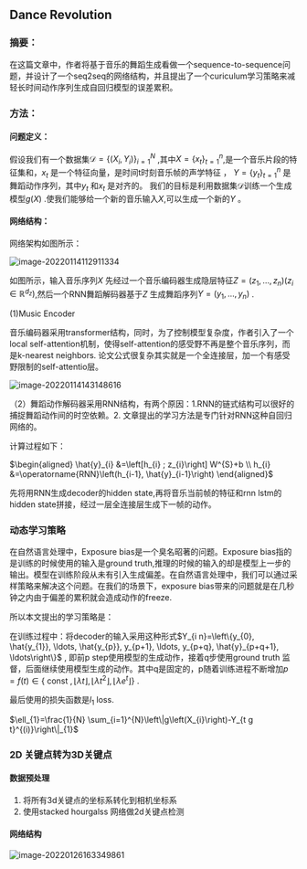 ## Dance Revolution

### 摘要：

在这篇文章中，作者将基于音乐的舞蹈生成看做一个sequence-to-sequence问题，并设计了一个seq2seq的网络结构，并且提出了一个curiculum学习策略来减轻长时间动作序列生成自回归模型的误差累积。

### 方法：

#### 问题定义：

假设我们有一个数据集$\mathcal{D}=\left\{\left(X_{i}, Y_{i}\right)\right\}_{i=1}^{N}$ ,其中$X=\left\{x_{t}\right\}_{t=1}^{n}$,是一个音乐片段的特征集和，$x_t$ 是一个特征向量，是时间t时刻音乐帧的声学特征 ， $Y=\left\{y_{t}\right\}_{t=1}^{n}$ 是舞蹈动作序列，其中$y_t$ 和$x_t$ 是对齐的。 我们的目标是利用数据集$\mathcal{D}$训练一个生成模型$g(X)$ .使我们能够给一个新的音乐输入$X$,可以生成一个新的$Y$ 。

#### 网络结构： 

网络架构如图所示：

![image-20220114112911334](https://xy-cloud-images.oss-cn-shanghai.aliyuncs.com/img/image-20220114112911334.png)

如图所示，输入音乐序列$X$ 先经过一个音乐编码器生成隐层特征$Z=\left(z_{1}, \ldots, z_{n}\right)\left(z_{i} \in \mathbb{R}^{d_{z}}\right)$,然后一个RNN舞蹈解码器基于$Z$ 生成舞蹈序列$Y=\left(y_{1}, \ldots, y_{n}\right)$ .

(1)Music Encoder

音乐编码器采用transformer结构，同时，为了控制模型复杂度，作者引入了一个local self-attention机制，使得self-attention的感受野不再是整个音乐序列，而是k-nearest neighbors. 论文公式很复杂其实就是一个全连接层，加一个有感受野限制的self-attentio层。

![image-20220114143148616](https://xy-cloud-images.oss-cn-shanghai.aliyuncs.com/img/image-20220114143148616.png)

（2）舞蹈动作解码器采用RNN结构，有两个原因：1.RNN的链式结构可以很好的捕捉舞蹈动作间的时空依赖。2. 文章提出的学习方法是专门针对RNN这种自回归网络的。

计算过程如下：

$\begin{aligned}
\hat{y}_{i} &=\left[h_{i} ; z_{i}\right] W^{S}+b \\
h_{i} &=\operatorname{RNN}\left(h_{i-1}, \hat{y}_{i-1}\right)
\end{aligned}$

先将用RNN生成decoder的hidden state,再将音乐当前帧的特征和rnn lstm的hidden state拼接，经过一层全连接层生成下一帧的动作。

### 动态学习策略

在自然语言处理中，Exposure bias是一个臭名昭著的问题。Exposure bias指的是训练的时候使用的输入是ground truth,推理的时候的输入的却是模型上一步的输出。模型在训练阶段从未有引入生成偏差。在自然语言处理中，我们可以通过采样策略来解决这个问题。在我们的场景下，exposure bias带来的问题就是在几秒钟之内由于偏差的累积就会造成动作的freeze.

所以本文提出的学习策略是：

在训练过程中：将decoder的输入采用这种形式$Y_{i n}=\left\{y_{0}, \hat{y_{1}}, \ldots, \hat{y_{p}}, y_{p+1}, \ldots, y_{p+q}, \hat{y}_{p+q+1}, \ldots\right\}$ , 即前p step使用模型的生成动作，接着q步使用ground truth 监督，后面继续使用模型生成的动作。其中q是固定的，p随着训练进程不断增加$p=f(t) \in\left\{\text { const },\lfloor\lambda t\rfloor,\left\lfloor\lambda t^{2}\right\rfloor,\left\lfloor\lambda e^{t}\right\rfloor\right\}$ .

最后使用的损失函数是$l_1$ loss.

$\ell_{1}=\frac{1}{N} \sum_{i=1}^{N}\left\|g\left(X_{i}\right)-Y_{t g t}^{(i)}\right\|_{1}$ 



### 2D 关键点转为3D关键点

#### 数据预处理

1. 将所有3d关键点的坐标系转化到相机坐标系
2. 使用stacked hourgalss 网络做2d关键点检测

#### 网络结构

![image-20220126163349861](https://xy-cloud-images.oss-cn-shanghai.aliyuncs.com/img/image-20220126163349861.png)